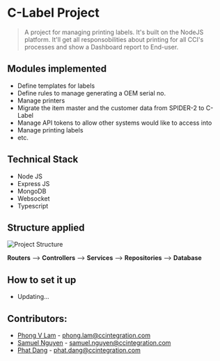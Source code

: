 # C-Label Project
> A project for managing printing labels. It's built on the NodeJS platform.
> It'll get all responsobilities about printing for all CCI's processes and show a Dashboard report to End-user.

## Modules implemented
- Define templates for labels
- Define rules to manage generating a OEM serial no.
- Manage printers
- Migrate the item master and the customer data from SPIDER-2 to C-Label
- Manage API tokens to allow other systems would like to access into
- Manage printing labels
- etc.

## Technical Stack
- Node JS
- Express JS
- MongoDB
- Websocket
- Typescript

## Structure applied
![Project Structure](https://i0.wp.com/blog.logrocket.com/wp-content/uploads/2019/10/business-logic-api-routes.png?w=730&ssl=1)

**Routers** 
    --> **Controllers** 
        --> **Services** 
            --> **Repositories** 
                --> **Database**

## How to set it up
- Updating...

## Contributors:
- [Phong V Lam](https://bitbucket.org/%7Ba6312c62-9c06-42f1-959c-2522b06579a8%7D/) - phong.lam@ccintegration.com
- [Samuel Nguyen](https://bitbucket.org/%7B09794583-e4e4-42c0-a402-fffa19e7c655%7D/) - samuel.nguyen@ccintegration.com
- [Phat Dang](https://bitbucket.org/%7Bcb2c1a9f-c59d-494d-9dd0-f2d3aed861be%7D/) - phat.dang@ccintegration.com